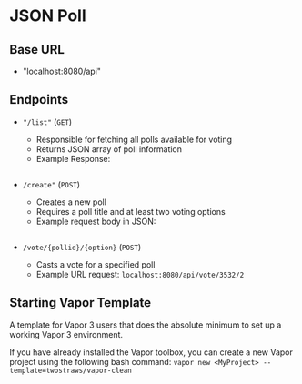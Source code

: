 # JSON Poll

## Base URL
- "localhost:8080/api"

## Endpoints
- `"/list"` (`GET`)
    - Responsible for fetching all polls available for voting
    - Returns JSON array of poll information
    - Example Response:

    ```JSON

    ```

- `/create"` (`POST`)
    - Creates a new poll
    - Requires a poll title and at least two voting options
    - Example request body in JSON:

    ```JSON

    ```

- `/vote/{pollid}/{option}` (`POST`)
    - Casts a vote for a specified poll
    - Example URL request:
        `localhost:8080/api/vote/3532/2`

## Starting Vapor Template

A template for Vapor 3 users that does the absolute minimum to set up a working Vapor 3 environment.

If you have already installed the Vapor toolbox, you can create a new Vapor project using the following bash command: 
    `vapor new <MyProject> --template=twostraws/vapor-clean`
